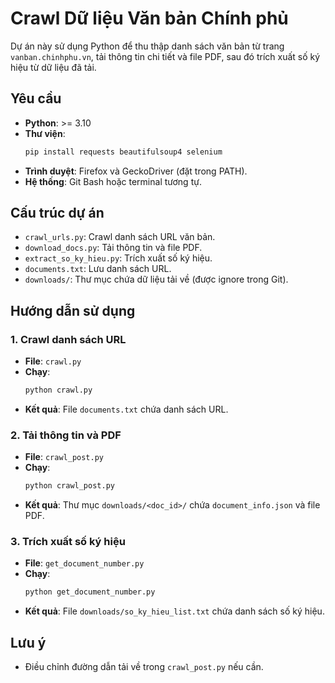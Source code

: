 # Crawl Dữ liệu Văn bản Chính phủ

Dự án này sử dụng Python để thu thập danh sách văn bản từ trang `vanban.chinhphu.vn`, tải thông tin chi tiết và file PDF, sau đó trích xuất số ký hiệu từ dữ liệu đã tải.

## Yêu cầu
- **Python**: >= 3.10
- **Thư viện**:
  ```bash
  pip install requests beautifulsoup4 selenium
  ```
- **Trình duyệt**: Firefox và GeckoDriver (đặt trong PATH).
- **Hệ thống**: Git Bash hoặc terminal tương tự.

## Cấu trúc dự án
- `crawl_urls.py`: Crawl danh sách URL văn bản.
- `download_docs.py`: Tải thông tin và file PDF.
- `extract_so_ky_hieu.py`: Trích xuất số ký hiệu.
- `documents.txt`: Lưu danh sách URL.
- `downloads/`: Thư mục chứa dữ liệu tải về (được ignore trong Git).

## Hướng dẫn sử dụng

### 1. Crawl danh sách URL
- **File**: `crawl.py`
- **Chạy**:
  ```bash
  python crawl.py
  ```
- **Kết quả**: File `documents.txt` chứa danh sách URL.

### 2. Tải thông tin và PDF
- **File**: `crawl_post.py`
- **Chạy**:
  ```bash
  python crawl_post.py
  ```
- **Kết quả**: Thư mục `downloads/<doc_id>/` chứa `document_info.json` và file PDF.

### 3. Trích xuất số ký hiệu
- **File**: `get_document_number.py`
- **Chạy**:
  ```bash
  python get_document_number.py
  ```
- **Kết quả**: File `downloads/so_ky_hieu_list.txt` chứa danh sách số ký hiệu.

## Lưu ý
- Điều chỉnh đường dẫn tải về trong `crawl_post.py` nếu cần.